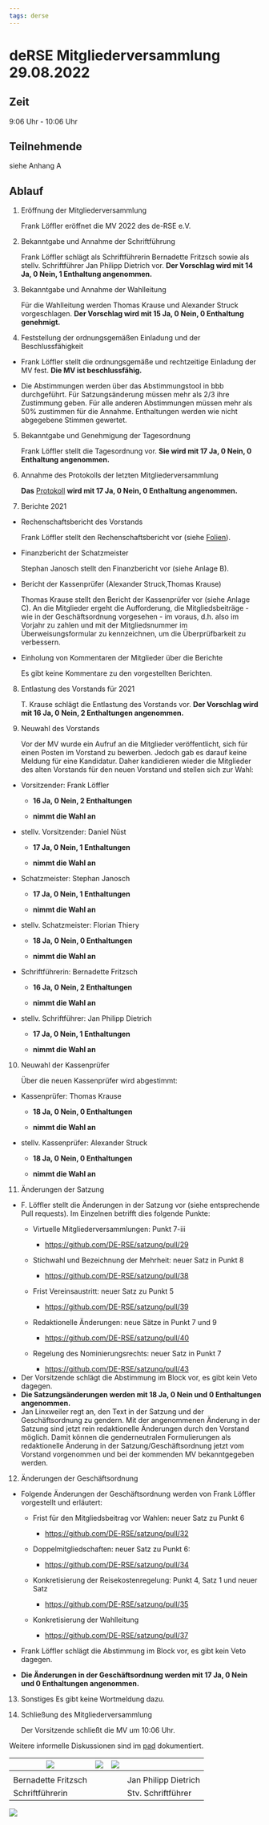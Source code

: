 ```yaml
---
tags: derse
---
```


deRSE Mitgliederversammlung 29.08.2022
======================================

Zeit
----

9:06 Uhr - 10:06 Uhr

Teilnehmende
------------

siehe Anhang A

## Ablauf

1. Eröffnung der Mitgliederversammlung 

   Frank Löffler eröffnet die MV 2022 des de-RSE e.V.

2. Bekanntgabe und Annahme der Schriftführung 

   Frank Löffler schlägt als Schriftführerin Bernadette Fritzsch sowie als stellv. Schriftführer Jan
   Philipp Dietrich vor. **Der Vorschlag wird mit 14 Ja, 0 Nein, 1 Enthaltung
   angenommen.**

3. Bekanntgabe und Annahme der Wahlleitung 

   Für die Wahlleitung werden Thomas Krause und Alexander Struck vorgeschlagen. **Der Vorschlag wird mit 15 Ja, 0 Nein, 0 Enthaltung genehmigt.**

4. Feststellung der ordnungsgemäßen Einladung und der Beschlussfähigkeit

-   Frank Löffler stellt die ordnungsgemäße und rechtzeitige Einladung der MV
    fest. **Die MV ist beschlussfähig.**

-   Die Abstimmungen werden über das Abstimmungstool in bbb durchgeführt. Für
    Satzungsänderung müssen mehr als 2/3 ihre Zustimmung geben. Für alle anderen
    Abstimmungen müssen mehr als 50% zustimmen für die Annahme. Enthaltungen
    werden wie nicht abgegebene Stimmen gewertet.

5. Bekanntgabe und Genehmigung der Tagesordnung 

   Frank Löffler stellt die Tagesordnung vor. **Sie wird mit 17 Ja, 0 Nein, 0 Enthaltung angenommen.**

6. Annahme des Protokolls der letzten Mitgliederversammlung 

   **Das** [Protokoll](https://github.com/DE_RSE/protokolle/tree/master/Mitgliederversammlung) **wird mit 17 Ja, 0 Nein, 0 Enthaltung angenommen.**

7. Berichte 2021

- Rechenschaftsbericht des Vorstands

  Frank Löffler stellt den Rechenschaftsbericht vor (siehe [Folien](https://github.com/DE-RSE/berichte/raw/master/Jahresberichte/2021/Rechenschaftsbericht_2021_publiziert.pdf)).

- Finanzbericht der Schatzmeister

  Stephan Janosch stellt den Finanzbericht vor (siehe Anlage B).

- Bericht der Kassenprüfer (Alexander Struck,Thomas Krause)

  Thomas Krause stellt den Bericht der Kassenprüfer vor (siehe Anlage C). An die Mitglieder ergeht die Aufforderung, die Mitgliedsbeiträge - wie in der Geschäftsordnung vorgesehen - im voraus, d.h. also im Vorjahr zu zahlen und mit der Mitgliedsnummer 
  im Überweisungsformular zu kennzeichnen, um die Überprüfbarkeit zu
  verbessern.

- Einholung von Kommentaren der Mitglieder über die Berichte

  Es gibt keine Kommentare zu den vorgestellten Berichten.

8. Entlastung des Vorstands für 2021

   T. Krause schlägt die Entlastung des Vorstands vor. **Der Vorschlag wird mit
   16 Ja, 0 Nein, 2 Enthaltungen angenommen.**

9. Neuwahl des Vorstands 

   Vor der MV wurde ein Aufruf an die Mitglieder veröffentlicht, sich für einen Posten im Vorstand zu bewerben. Jedoch gab es darauf keine Meldung für eine Kandidatur. Daher kandidieren wieder die
   Mitglieder des alten Vorstands für den neuen Vorstand und stellen sich zur Wahl:

-   Vorsitzender: Frank Löffler

    -   **16 Ja, 0 Nein, 2 Enthaltungen**

    -   **nimmt die Wahl an**

-   stellv. Vorsitzender: Daniel Nüst

    -   **17 Ja, 0 Nein, 1 Enthaltungen**

    -   **nimmt die Wahl an**

-   Schatzmeister: Stephan Janosch

    -   **17 Ja, 0 Nein, 1 Enthaltungen**

    -   **nimmt die Wahl an**

-   stellv. Schatzmeister: Florian Thiery

    -   **18 Ja, 0 Nein, 0 Enthaltungen**

    -   **nimmt die Wahl an**

-   Schriftführerin: Bernadette Fritzsch

    -   **16 Ja, 0 Nein, 2 Enthaltungen**

    -   **nimmt die Wahl an**

-   stellv. Schriftführer: Jan Philipp Dietrich

    -   **17 Ja, 0 Nein, 1 Enthaltungen**

    -   **nimmt die Wahl an**

10. Neuwahl der Kassenprüfer 

    Über die neuen Kassenprüfer wird abgestimmt:

-   Kassenprüfer: Thomas Krause

    -   **18 Ja, 0 Nein, 0 Enthaltungen**

    -   **nimmt die Wahl an**

-   stellv. Kassenprüfer: Alexander Struck

    -   **18 Ja, 0 Nein, 0 Enthaltungen**

    -   **nimmt die Wahl an**

11. Änderungen der Satzung

-   F. Löffler stellt die Änderungen in der Satzung vor (siehe entsprechende
    Pull requests). Im Einzelnen betrifft dies folgende Punkte: 
    -   Virtuelle Mitgliederversammlungen: Punkt 7-iii
    
        -   https://github.com/DE-RSE/satzung/pull/29
    
    -   Stichwahl und Bezeichnung der Mehrheit: neuer Satz in Punkt 8
    
        -   https://github.com/DE-RSE/satzung/pull/38
    
    -   Frist Vereinsaustritt: neuer Satz zu Punkt 5
    
        -   https://github.com/DE-RSE/satzung/pull/39
    
    -   Redaktionelle Änderungen: neue Sätze in Punkt 7 und 9
    
        -   https://github.com/DE-RSE/satzung/pull/40
    
    -   Regelung des Nominierungsrechts: neuer Satz in Punkt 7
    
        -   https://github.com/DE-RSE/satzung/pull/43
-   Der Vorsitzende schlägt die Abstimmung im Block vor, es gibt kein Veto
    dagegen.
-   **Die Satzungsänderungen werden mit 18 Ja, 0 Nein und 0 Enthaltungen
    angenommen.**
-   Jan Linxweiler regt an, den Text in der Satzung und der Geschäftsordnung zu
    gendern. Mit der angenommenen Änderung in der Satzung sind jetzt rein
    redaktionelle Änderungen durch den Vorstand möglich. Damit können die
    genderneutralen Formulierungen als redaktionelle Änderung in der
    Satzung/Geschäftsordnung jetzt vom Vorstand vorgenommen und bei der
    kommenden MV bekanntgegeben werden.

12. Änderungen der Geschäftsordnung

-   Folgende Änderungen der Geschäftsordnung werden von Frank Löffler
    vorgestellt und erläutert:
    -   Frist für den Mitgliedsbeitrag vor Wahlen: neuer Satz zu Punkt 6
    
        -   https://github.com/DE-RSE/satzung/pull/32
    
    -   Doppelmitgliedschaften: neuer Satz zu Punkt 6:
    
        -   https://github.com/DE-RSE/satzung/pull/34
    
    -   Konkretisierung der Reisekostenregelung: Punkt 4, Satz 1 und neuer Satz
    
        -   https://github.com/DE-RSE/satzung/pull/35
    
    -   Konkretisierung der Wahlleitung
    
        -   https://github.com/DE-RSE/satzung/pull/37
    
-   Frank Löffler schlägt die Abstimmung im Block vor, es gibt kein Veto
    dagegen.

-   **Die Änderungen in der Geschäftsordnung werden mit 17 Ja, 0 Nein und 0
    Enthaltungen angenommen.**

13. Sonstiges Es gibt keine Wortmeldung dazu.

14. Schließung des Mitgliederversammlung 

    Der Vorsitzende schließt die MV um 10:06 Uhr.

Weitere informelle Diskussionen sind im [pad](https://pad.gwdg.de/V6KR4e3VTQaGooylTjEkdQ?edit) dokumentiert.



| ![](C:\Users\fritzsch\Documents\de-RSE\protokolle-git\Vorstandssitzungen\spacer.jpg) | ![](C:\Users\fritzsch\Documents\de-RSE\protokolle-git\Vorstandssitzungen\spacer.jpg) | ![](C:\Users\fritzsch\Documents\de-RSE\protokolle-git\Vorstandssitzungen\spacer.jpg) |                      |
| ------------------------------------------------------------ | ------------------------------------------------------------ | ------------------------------------------------------------ | -------------------- |
|                                                              |                                                              |                                                              |                      |
| Bernadette Fritzsch                                          |                                                              |                                                              | Jan Philipp Dietrich |
| Schriftführerin                                              |                                                              |                                                              | Stv. Schriftführer   |

![](C:\Users\fritzsch\Documents\de-RSE\protokolle-git\Vorstandssitzungen\spacer.jpg)
